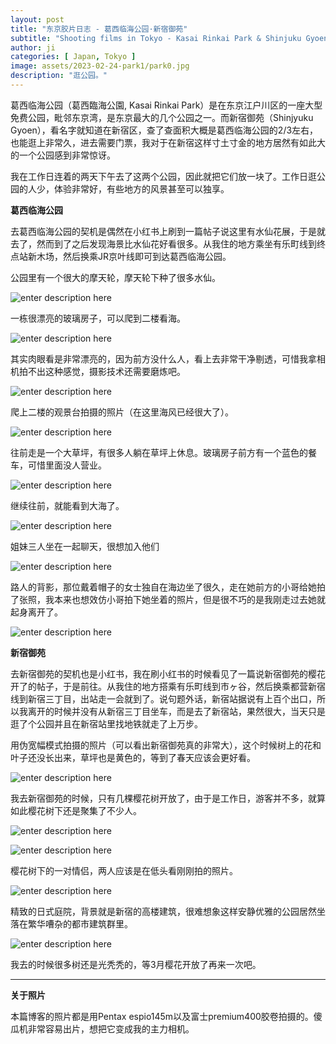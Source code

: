 ```yaml
---
layout: post
title: "东京胶片日志 - 葛西临海公园·新宿御苑"
subtitle: "Shooting films in Tokyo - Kasai Rinkai Park & Shinjuku Gyoen"
author: ji
categories: [ Japan, Tokyo ]
image: assets/2023-02-24-park1/park0.jpg
description: "逛公园。"
---
```


葛西临海公园（葛西臨海公園, Kasai Rinkai Park）是在东京江户川区的一座大型免费公园，毗邻东京湾，是东京最大的几个公园之一。而新宿御苑（Shinjyuku Gyoen），看名字就知道在新宿区，查了查面积大概是葛西临海公园的2/3左右，也能逛上非常久，进去需要门票，我对于在新宿这样寸土寸金的地方居然有如此大的一个公园感到非常惊讶。

我在工作日连着的两天下午去了这两个公园，因此就把它们放一块了。工作日逛公园的人少，体验非常好，有些地方的风景甚至可以独享。

**葛西临海公园**

去葛西临海公园的契机是偶然在小红书上刷到一篇帖子说这里有水仙花展，于是就去了，然而到了之后发现海景比水仙花好看很多。从我住的地方乘坐有乐町线到终点站新木场，然后换乘JR京叶线即可到达葛西临海公园。

公园里有一个很大的摩天轮，摩天轮下种了很多水仙。

![enter description here](../assets/2023-02-24-park1/kasai6.jpg)


一栋很漂亮的玻璃房子，可以爬到二楼看海。

![enter description here](../assets/2023-02-24-park1/kasai7.jpg)

其实肉眼看是非常漂亮的，因为前方没什么人，看上去非常干净剔透，可惜我拿相机拍不出这种感觉，摄影技术还需要磨炼吧。


![enter description here](../assets/2023-02-24-park1/kasai4.jpg)

爬上二楼的观景台拍摄的照片（在这里海风已经很大了）。

![enter description here](../assets/2023-02-24-park1/kasai1.jpg)

往前走是一个大草坪，有很多人躺在草坪上休息。玻璃房子前方有一个蓝色的餐车，可惜里面没人营业。

![enter description here](../assets/2023-02-24-park1/kasai8.jpg)

继续往前，就能看到大海了。

![enter description here](../assets/2023-02-24-park1/kasai5.jpg)

姐妹三人坐在一起聊天，很想加入他们

![enter description here](../assets/2023-02-24-park1/kasai2.jpg)

路人的背影，那位戴着帽子的女士独自在海边坐了很久，走在她前方的小哥给她拍了张照，我本来也想效仿小哥拍下她坐着的照片，但是很不巧的是我刚走过去她就起身离开了。

![enter description here](../assets/2023-02-24-park1/kasai3.jpg)

**新宿御苑**

去新宿御苑的契机也是小红书，我在刷小红书的时候看见了一篇说新宿御苑的樱花开了的帖子，于是前往。从我住的地方搭乘有乐町线到市ヶ谷，然后换乘都营新宿线到新宿三丁目，出站走一会就到了。说句题外话，新宿站据说有上百个出口，所以我离开的时候并没有从新宿三丁目坐车，而是去了新宿站，果然很大，当天只是逛了个公园并且在新宿站里找地铁就走了上万步。

用伪宽幅模式拍摄的照片（可以看出新宿御苑真的非常大），这个时候树上的花和叶子还没长出来，草坪也是黄色的，等到了春天应该会更好看。

![enter description here](../assets/2023-02-24-park1/gyoen4.jpg)

我去新宿御苑的时候，只有几棵樱花树开放了，由于是工作日，游客并不多，就算如此樱花树下还是聚集了不少人。

![enter description here](../assets/2023-02-24-park1/gyoen3.jpg)

![enter description here](../assets/2023-02-24-park1/gyoen2.jpg)

樱花树下的一对情侣，两人应该是在低头看刚刚拍的照片。

![enter description here](../assets/2023-02-24-park1/gyoen1.jpg)

精致的日式庭院，背景就是新宿的高楼建筑，很难想象这样安静优雅的公园居然坐落在繁华嘈杂的都市建筑群里。

![enter description here](../assets/2023-02-24-park1/gyoen5.jpg)

我去的时候很多树还是光秃秃的，等3月樱花开放了再来一次吧。


---

**关于照片**

本篇博客的照片都是用Pentax espio145m以及富士premium400胶卷拍摄的。傻瓜机非常容易出片，想把它变成我的主力相机。